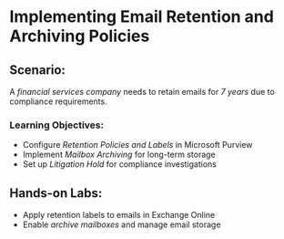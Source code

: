 # Implementing Email Retention and Archiving Policies
## Scenario:
A *financial services company* needs to retain emails for *7 years* due to compliance requirements.  

### Learning Objectives:
- Configure *Retention Policies and Labels* in Microsoft Purview  
- Implement *Mailbox Archiving* for long-term storage  
- Set up *Litigation Hold* for compliance investigations  

## Hands-on Labs:
- Apply retention labels to emails in Exchange Online  
- Enable *archive mailboxes* and manage email storage  


